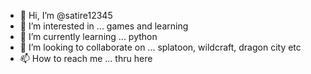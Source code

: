 - 👋 Hi, I’m @satire12345
- 👀 I’m interested in ... games and learning 
- 🌱 I’m currently learning ... python  
- 💞️ I’m looking to collaborate on ... splatoon, wildcraft, dragon city etc
- 📫 How to reach me ... thru here

<!---
satire12345/satire12345 is a ✨ special ✨ repository because its `README.md` (this file) appears on your GitHub profile.
You can click the Preview link to take a look at your changes.
--->
